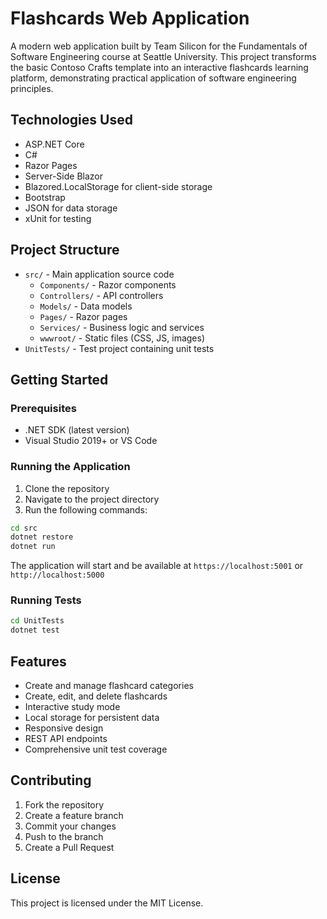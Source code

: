 # Flashcards Web Application

A modern web application built by Team Silicon for the Fundamentals of Software Engineering course at Seattle University. This project transforms the basic Contoso Crafts template into an interactive flashcards learning platform, demonstrating practical application of software engineering principles.

## Technologies Used

- ASP.NET Core
- C#
- Razor Pages
- Server-Side Blazor
- Blazored.LocalStorage for client-side storage
- Bootstrap
- JSON for data storage
- xUnit for testing

## Project Structure

- `src/` - Main application source code
  - `Components/` - Razor components
  - `Controllers/` - API controllers
  - `Models/` - Data models
  - `Pages/` - Razor pages
  - `Services/` - Business logic and services
  - `wwwroot/` - Static files (CSS, JS, images)
- `UnitTests/` - Test project containing unit tests

## Getting Started

### Prerequisites

- .NET SDK (latest version)
- Visual Studio 2019+ or VS Code

### Running the Application

1. Clone the repository
2. Navigate to the project directory
3. Run the following commands:

```bash
cd src
dotnet restore
dotnet run
```

The application will start and be available at `https://localhost:5001` or `http://localhost:5000`

### Running Tests

```bash
cd UnitTests
dotnet test
```

## Features

- Create and manage flashcard categories
- Create, edit, and delete flashcards
- Interactive study mode
- Local storage for persistent data
- Responsive design
- REST API endpoints
- Comprehensive unit test coverage

## Contributing

1. Fork the repository
2. Create a feature branch
3. Commit your changes
4. Push to the branch
5. Create a Pull Request

## License

This project is licensed under the MIT License.

